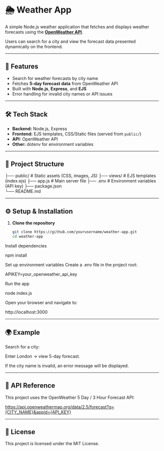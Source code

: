 # 🌦️ Weather App

A simple Node.js weather application that fetches and displays weather forecasts using the **[OpenWeather API](https://openweathermap.org/api)**.  

Users can search for a city and view the forecast data presented dynamically on the frontend.

---

## 🚀 Features
- Search for weather forecasts by city name  
- Fetches **5-day forecast data** from OpenWeather API  
- Built with **Node.js**, **Express**, and **EJS**  
- Error handling for invalid city names or API issues  

---

## 🛠️ Tech Stack
- **Backend:** Node.js, Express  
- **Frontend:** EJS templates, CSS/Static files (served from `public/`)  
- **API:** OpenWeather API  
- **Other:** dotenv for environment variables  

---

## 📂 Project Structure

├── public/          # Static assets (CSS, images, JS)
├── views/           # EJS templates (index.ejs)
├── app.js           # Main server file
├── .env             # Environment variables (API key)
├── package.json     
└── README.md


---

## ⚙️ Setup & Installation

1. **Clone the repository**
   ```bash
   git clone https://github.com/yourusername/weather-app.git
   cd weather-app

  Install dependencies
  
  npm install
  
  
  Set up environment variables
  Create a .env file in the project root:
  
  APIKEY=your_openweather_api_key
  
  Run the app
  
  node index.js
  
  
  Open your browser and navigate to:
  
  http://localhost:3000

---

## 🌍 Example

Search for a city:

Enter London → view 5-day forecast.

If the city name is invalid, an error message will be displayed.

---

## 🔑 API Reference

This project uses the OpenWeather 5 Day / 3 Hour Forecast API:

https://api.openweathermap.org/data/2.5/forecast?q={CITY_NAME}&appid={API_KEY}

---

## 📜 License

This project is licensed under the MIT License.
